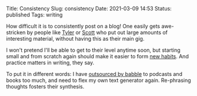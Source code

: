 Title: Consistency
Slug: consistency
Date: 2021-03-09 14:53
Status: published
Tags: writing

How difficult it is to consistently post on a blog! One easily gets awe-stricken by people like
[Tyler](https://marginalrevolution.com/) or [Scott](https://astralcodexten.substack.com/)
who put out large amounts of interesting material, without having this as their main gig.

I won't pretend I'll be able to get to their level anytime soon, but starting small
and from scratch again should make it easier to form [new habits](https://fs.blog/knowledge-project/bj-fogg/).
And practice matters in writing, they say.

To put it in different words: I have [outsourced by babble](https://radimentary.wordpress.com/2018/01/10/babble/)
to podcasts and books too much, and need to flex my own text
generator again. Re-phrasing thoughts fosters their synthesis.

